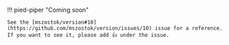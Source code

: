 !!! pied-piper "Coming soon"

    See the [mszostok/version#10](https://github.com/mszostok/version/issues/10) issue for a reference. If you want to see it, please add 👍 under the issue.
